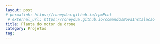 ```yaml
---
layout: post
# permalink: https://roneydua.github.io/rpmPcnt
 # external_url: https://roneydua.github.io/comandosNovaInstalacao
title: Planta do motor de drone
category: Projetos
tag:
---
```

<!DOCTYPE HTML PUBLIC "-//W3C//DTD HTML 4.01 Transitional//EN">
<html><head><meta http-equiv=Refresh content="0;url=./html/index.html
